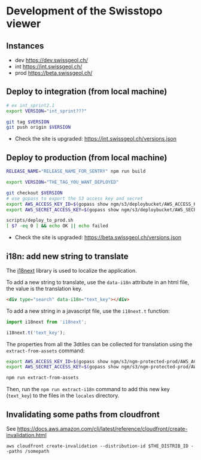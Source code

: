 # Development of the Swisstopo viewer

## Instances

- dev https://dev.swissgeol.ch/
- int https://int.swissgeol.ch/
- prod https://beta.swissgeol.ch/

## Deploy to integration (from local machine)

```bash
# ex int_sprint2.1
export VERSION="int_sprint???"

git tag $VERSION
git push origin $VERSION
```

* Check the site is upgraded: https://int.swissgeol.ch/versions.json

## Deploy to production (from local machine)
```bash
RELEASE_NAME="RELEASE_NAME_FOR_SENTRY" npm run build

export VERSION="THE_TAG_YOU_WANT_DEPLOYED"

git checkout $VERSION
# use gopass to export the S3 access key and secret
export AWS_ACCESS_KEY_ID=$(gopass show ngm/s3/deploybucket/AWS_ACCESS_KEY_ID)
export AWS_SECRET_ACCESS_KEY=$(gopass show ngm/s3/deploybucket/AWS_SECRET_ACCESS_KEY)

scripts/deploy_to_prod.sh
[ $? -eq 0 ] && echo OK || echo failed
```

* Check the site is upgraded: https://beta.swissgeol.ch/versions.json

## i18n: add new string to translate

The [i18next](https://www.i18next.com/) library is used to localize the application.

To add a new string to translate, use the `data-i18n` attribute in an html file, the value is the translation key.

```html
<div type="search" data-i18n="text_key"></div>
```

To add a new string in a javascript file, use the `i18next.t` function:
```js
import i18next from 'i18next';

i18next.t('text_key');
```

The properties from all the 3dtiles can be collected for translation using the `extract-from-assets` command:
```bash
export AWS_ACCESS_KEY_ID=$(gopass show ngm/s3/ngm-protected-prod/AWS_ACCESS_KEY_ID)
export AWS_SECRET_ACCESS_KEY=$(gopass show ngm/s3/ngm-protected-prod/AWS_SECRET_ACCESS_KEY)

npm run extract-from-assets
```

Then, run the `npm run extract-i18n` command to add this new key (`text_key`) to the files in the `locales` directory.

## Invalidating some paths from cloudfront

See https://docs.aws.amazon.com/cli/latest/reference/cloudfront/create-invalidation.html

```
aws cloudfront create-invalidation --distribution-id $THE_DISTRIB_ID --paths /somepath
```
